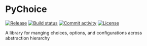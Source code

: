# PyChoice

[![Release](https://img.shields.io/github/v/release/zachgk/PyChoice)](https://img.shields.io/github/v/release/zachgk/PyChoice)
[![Build status](https://img.shields.io/github/actions/workflow/status/zachgk/PyChoice/main.yml?branch=main)](https://github.com/zachgk/PyChoice/actions/workflows/main.yml?query=branch%3Amain)
[![Commit activity](https://img.shields.io/github/commit-activity/m/zachgk/PyChoice)](https://img.shields.io/github/commit-activity/m/zachgk/PyChoice)
[![License](https://img.shields.io/github/license/zachgk/PyChoice)](https://img.shields.io/github/license/zachgk/PyChoice)

A library for manging choices, options, and configurations across abstraction hierarchy
